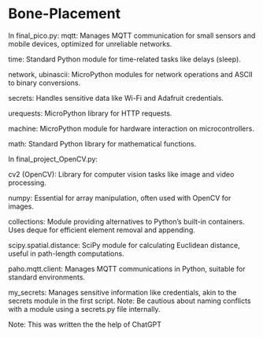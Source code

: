 # Bone-Placement
In final_pico.py:
mqtt: Manages MQTT communication for small sensors and mobile devices, optimized for unreliable networks.

time: Standard Python module for time-related tasks like delays (sleep).

network, ubinascii: MicroPython modules for network operations and ASCII to binary conversions.

secrets: Handles sensitive data like Wi-Fi and Adafruit credentials.

urequests: MicroPython library for HTTP requests.

machine: MicroPython module for hardware interaction on microcontrollers.

math: Standard Python library for mathematical functions.


In final_project_OpenCV.py:

cv2 (OpenCV): Library for computer vision tasks like image and video processing.

numpy: Essential for array manipulation, often used with OpenCV for images.

collections: Module providing alternatives to Python’s built-in containers. Uses deque for efficient element removal and appending.

scipy.spatial.distance: SciPy module for calculating Euclidean distance, useful in path-length computations.

paho.mqtt.client: Manages MQTT communications in Python, suitable for standard environments.

my_secrets: Manages sensitive information like credentials, akin to the secrets module in the first script. Note: Be cautious about naming conflicts with a module using a secrets.py file internally.


Note: This was written the the help of ChatGPT

